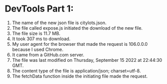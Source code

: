 # DevTools Part 1:
1. The name of the new json file is citylots.json.
2. The file called expose.js initiated the download of the new file.
3. The file size is 11.7 MB.
4. It took 307 ms to download.
5. My user agent for the browser that made the request is 106.0.0.0 because I used Chrome.
6. It came from a GitHub.com server.
7. The file was last modified on Thursday, September 15 2022 at 22:44:30 GMT.
8. The content type of the file is application/json; charset=utf-8.
9. The fetchData function inside the initiating file made the request.